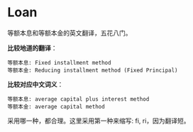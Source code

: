 # Loan

等额本息和等额本金的英文翻译，五花八门。

**比较地道的翻译**：<br>

    等额本息: Fixed installment method
    等额本金: Reducing installment method (Fixed Principal)

**比较对应中文词义**：<br>

    等额本息: average capital plus interest method
    等额本金: average capital method

采用哪一种，都合理。这里采用第一种来缩写: fi, ri，因为翻译短。
